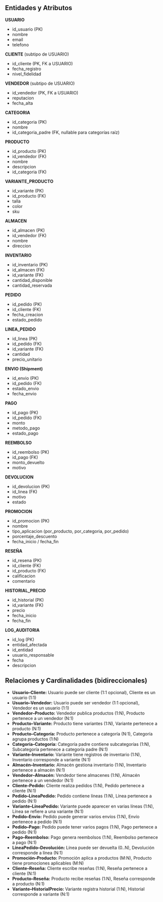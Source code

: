 ## Entidades y Atributos

**USUARIO**

* id\_usuario (PK)
* nombre
* email
* telefono

**CLIENTE** (subtipo de USUARIO)

* id\_cliente (PK, FK a USUARIO)
* fecha\_registro
* nivel\_fidelidad

**VENDEDOR** (subtipo de USUARIO)

* id\_vendedor (PK, FK a USUARIO)
* reputacion
* fecha\_alta

**CATEGORIA**

* id\_categoria (PK)
* nombre
* id\_categoria\_padre (FK, nullable para categorías raíz)

**PRODUCTO**

* id\_producto (PK)
* id\_vendedor (FK)
* nombre
* descripcion
* id\_categoria (FK)

**VARIANTE\_PRODUCTO**

* id\_variante (PK)
* id\_producto (FK)
* talla
* color
* sku

**ALMACEN**

* id\_almacen (PK)
* id\_vendedor (FK)
* nombre
* direccion

**INVENTARIO**

* id\_inventario (PK)
* id\_almacen (FK)
* id\_variante (FK)
* cantidad\_disponible
* cantidad\_reservada

**PEDIDO**

* id\_pedido (PK)
* id\_cliente (FK)
* fecha\_creacion
* estado\_pedido

**LINEA\_PEDIDO**

* id\_linea (PK)
* id\_pedido (FK)
* id\_variante (FK)
* cantidad
* precio\_unitario

**ENVIO (Shipment)**

* id\_envio (PK)
* id\_pedido (FK)
* estado\_envio
* fecha\_envio

**PAGO**

* id\_pago (PK)
* id\_pedido (FK)
* monto
* metodo\_pago
* estado\_pago

**REEMBOLSO**

* id\_reembolso (PK)
* id\_pago (FK)
* monto\_devuelto
* motivo

**DEVOLUCION**

* id\_devolucion (PK)
* id\_linea (FK)
* motivo
* estado

**PROMOCION**

* id\_promocion (PK)
* nombre
* tipo\_aplicacion (por\_producto, por\_categoria, por\_pedido)
* porcentaje\_descuento
* fecha\_inicio / fecha\_fin

**RESEÑA**

* id\_resena (PK)
* id\_cliente (FK)
* id\_producto (FK)
* calificacion
* comentario

**HISTORIAL\_PRECIO**

* id\_historial (PK)
* id\_variante (FK)
* precio
* fecha\_inicio
* fecha\_fin

**LOG\_AUDITORIA**

* id\_log (PK)
* entidad\_afectada
* id\_entidad
* usuario\_responsable
* fecha
* descripcion

## Relaciones y Cardinalidades (bidireccionales)

* **Usuario–Cliente:** Usuario puede ser cliente (1:1 opcional), Cliente es un usuario (1:1)
* **Usuario–Vendedor:** Usuario puede ser vendedor (1:1 opcional), Vendedor es un usuario (1:1)
* **Vendedor–Producto:** Vendedor publica productos (1:N), Producto pertenece a un vendedor (N:1)
* **Producto–Variante:** Producto tiene variantes (1:N), Variante pertenece a producto (N:1)
* **Producto–Categoría:** Producto pertenece a categoría (N:1), Categoría agrupa productos (1:N)
* **Categoría–Categoría:** Categoría padre contiene subcategorías (1:N), Subcategoría pertenece a categoría padre (N:1)
* **Variante–Inventario:** Variante tiene registros de inventario (1:N), Inventario corresponde a variante (N:1)
* **Almacén–Inventario:** Almacén gestiona inventario (1:N), Inventario pertenece a almacén (N:1)
* **Vendedor–Almacén:** Vendedor tiene almacenes (1:N), Almacén pertenece a un vendedor (N:1)
* **Cliente–Pedido:** Cliente realiza pedidos (1:N), Pedido pertenece a cliente (N:1)
* **Pedido–LíneaPedido:** Pedido contiene líneas (1:N), Línea pertenece a pedido (N:1)
* **Variante–LíneaPedido:** Variante puede aparecer en varias líneas (1:N), Línea se refiere a una variante (N:1)
* **Pedido–Envío:** Pedido puede generar varios envíos (1:N), Envío pertenece a pedido (N:1)
* **Pedido–Pago:** Pedido puede tener varios pagos (1:N), Pago pertenece a pedido (N:1)
* **Pago–Reembolso:** Pago genera reembolsos (1:N), Reembolso pertenece a pago (N:1)
* **LíneaPedido–Devolución:** Línea puede ser devuelta (0..N), Devolución corresponde a línea (N:1)
* **Promoción–Producto:** Promoción aplica a productos (M:N), Producto tiene promociones aplicables (M:N)
* **Cliente–Reseña:** Cliente escribe reseñas (1:N), Reseña pertenece a cliente (N:1)
* **Producto–Reseña:** Producto recibe reseñas (1:N), Reseña corresponde a producto (N:1)
* **Variante–HistorialPrecio:** Variante registra historial (1:N), Historial corresponde a variante (N:1)

